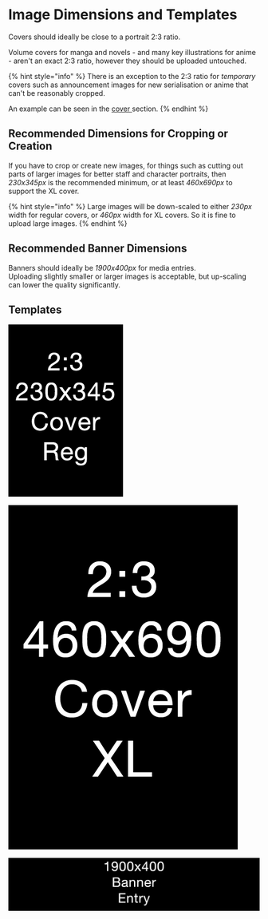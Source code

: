 # Image Dimensions and Templates

Covers should ideally be close to a portrait 2:3 ratio.

Volume covers for manga and novels - and many key illustrations for anime - aren't an exact 2:3 ratio, however they should be uploaded untouched.

{% hint style="info" %}
There is an exception to the 2:3 ratio for _temporary_ covers such as announcement images for new serialisation or anime that can't be reasonably cropped.

An example can be seen in the [cover ](../submission-form/images/cover.md)section.
{% endhint %}

## Recommended Dimensions for Cropping or Creation

If you have to crop or create new images, for things such as cutting out parts of larger images for better staff and character portraits, then _230x345px_ is the recommended minimum, or at least _460x690px_ to support the XL cover.

{% hint style="info" %}
Large images will be down-scaled to either _230px_ width for regular covers, or _460px_ width for XL covers. So it is fine to upload large images.
{% endhint %}

## Recommended Banner Dimensions

Banners should ideally be _1900x400px_ for media entries.  
Uploading slightly smaller or larger images is acceptable, but up-scaling can lower the quality significantly.

## Templates

![](../.gitbook/assets/cover-reg.png)

![](../.gitbook/assets/cover-xl.png)

![](../.gitbook/assets/banner-entries.png)



